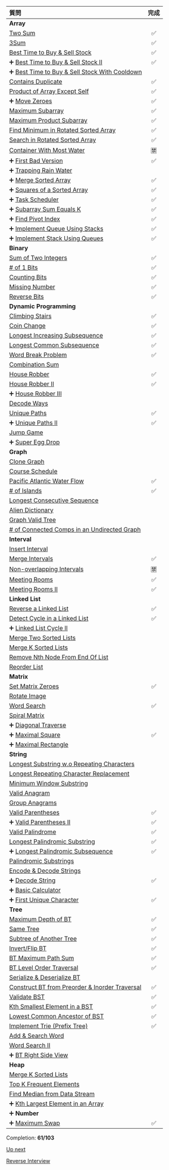 |質問|完成|
|:--|:--:|
|**Array**|
|[Two Sum](https://leetcode.com/problems/two-sum/)|✅|
|[3Sum](https://leetcode.com/problems/3sum/)|✅|
|[Best Time to Buy & Sell Stock](https://leetcode.com/problems/best-time-to-buy-and-sell-stock/)|✅|
|➕ [Best Time to Buy & Sell Stock II](https://leetcode.com/problems/best-time-to-buy-and-sell-stock-ii/)|✅|
|➕ [Best Time to Buy & Sell Stock With Cooldown](https://leetcode.com/problems/best-time-to-buy-and-sell-stock-with-cooldown/)||
|[Contains Duplicate](https://leetcode.com/problems/contains-duplicate/)|✅|
|[Product of Array Except Self](https://leetcode.com/problems/product-of-array-except-self/)|✅|
|➕ [Move Zeroes](https://leetcode.com/problems/move-zeroes/)|✅|
|[Maximum Subarray](https://leetcode.com/problems/maximum-subarray/)|✅|
|[Maximum Product Subarray](https://leetcode.com/problems/maximum-product-subarray/)|✅|
|[Find Minimum in Rotated Sorted Array](https://leetcode.com/problems/find-minimum-in-rotated-sorted-array/)|✅|
|[Search in Rotated Sorted Array](https://leetcode.com/problems/search-in-rotated-sorted-array/)|✅|
|[Container With Most Water](https://leetcode.com/problems/container-with-most-water/)|🈲|
|➕ [First Bad Version](https://leetcode.com/problems/first-bad-version)|✅|
|➕ [Trapping Rain Water](https://leetcode.com/problems/trapping-rain-water/)||
|➕ [Merge Sorted Array](https://leetcode.com/problems/merge-sorted-array/)|✅|
|➕ [Squares of a Sorted Array](https://leetcode.com/problems/squares-of-a-sorted-array/)|✅|
|➕ [Task Scheduler](https://leetcode.com/problems/task-scheduler/)|✅|
|➕ [Subarray Sum Equals K](https://leetcode.com/problems/subarray-sum-equals-k/)|✅|
|➕ [Find Pivot Index](https://leetcode.com/problems/find-pivot-index/)|✅|
|➕ [Implement Queue Using Stacks](https://leetcode.com/problems/implement-queue-using-stacks/)|✅|
|➕ [Implement Stack Using Queues](https://leetcode.com/problems/implement-stack-using-queues/)|✅|
|**Binary**|
|[Sum of Two Integers](https://leetcode.com/problems/sum-of-two-integers/)|✅|
|[# of 1 Bits](https://leetcode.com/problems/number-of-1-bits/)|✅|
|[Counting Bits](https://leetcode.com/problems/counting-bits/)|✅|
|[Missing Number](https://leetcode.com/problems/missing-number/)|✅|
|[Reverse Bits](https://leetcode.com/problems/reverse-bits/)|✅|
|**Dynamic Programming**|
|[Climbing Stairs](https://leetcode.com/problems/climbing-stairs/)|✅|
|[Coin Change](https://leetcode.com/problems/coin-change/)|✅|
|[Longest Increasing Subsequence](https://leetcode.com/problems/longest-increasing-subsequence/)|✅|
|[Longest Common Subsequence](https://leetcode.com/problems/longest-common-subsequence/)|✅|
|[Word Break Problem](https://leetcode.com/problems/word-break/)|✅|
|[Combination Sum](https://leetcode.com/problems/combination-sum-iv/)||
|[House Robber](https://leetcode.com/problems/house-robber/)|✅|
|[House Robber II](https://leetcode.com/problems/house-robber-ii/)|✅|
|➕ [House Robber III](https://leetcode.com/problems/house-robber-iii/)||
|[Decode Ways](https://leetcode.com/problems/decode-ways/)||
|[Unique Paths](https://leetcode.com/problems/unique-paths/)|✅|
|➕ [Unique Paths II](https://leetcode.com/problems/unique-paths-ii/)|✅|
|[Jump Game](https://leetcode.com/problems/jump-game/)||
|➕ [Super Egg Drop](https://leetcode.com/problems/super-egg-drop/)||
|**Graph**|
|[Clone Graph](https://leetcode.com/problems/clone-graph/)||
|[Course Schedule](https://leetcode.com/problems/course-schedule/)||
|[Pacific Atlantic Water Flow](https://leetcode.com/problems/pacific-atlantic-water-flow/)|✅|
|[# of Islands](https://leetcode.com/problems/number-of-islands/)|✅|
|[Longest Consecutive Sequence](https://leetcode.com/problems/longest-consecutive-sequence/)||
|[Alien Dictionary](https://leetcode.com/problems/alien-dictionary/)||
|[Graph Valid Tree](https://leetcode.com/problems/graph-valid-tree/)||
|[# of Connected Comps in an Undirected Graph](https://leetcode.com/problems/number-of-connected-components-in-an-undirected-graph/)||
|**Interval**|
|[Insert Interval](https://leetcode.com/problems/insert-interval/)||
|[Merge Intervals](https://leetcode.com/problems/merge-intervals/)|✅|
|[Non-overlapping Intervals](https://leetcode.com/problems/non-overlapping-intervals/)|🈲|
|[Meeting Rooms](https://leetcode.com/problems/meeting-rooms/)|✅|
|[Meeting Rooms II](https://leetcode.com/problems/meeting-rooms-ii/)|✅|
|**Linked List**|
|[Reverse a Linked List](https://leetcode.com/problems/reverse-linked-list/)|✅|
|[Detect Cycle in a Linked List](https://leetcode.com/problems/linked-list-cycle/)|✅|
|➕ [Linked List Cycle II](https://leetcode.com/problems/linked-list-cycle-ii/)||
|[Merge Two Sorted Lists](https://leetcode.com/problems/merge-two-sorted-lists/)||
|[Merge K Sorted Lists](https://leetcode.com/problems/merge-k-sorted-lists/)||
|[Remove Nth Node From End Of List](https://leetcode.com/problems/remove-nth-node-from-end-of-list/)||
|[Reorder List](https://leetcode.com/problems/reorder-list/)||
|**Matrix**|
|[Set Matrix Zeroes](https://leetcode.com/problems/set-matrix-zeroes/)|✅|
|[Rotate Image](https://leetcode.com/problems/rotate-image/)||
|[Word Search](https://leetcode.com/problems/word-search/)|✅|
|[Spiral Matrix](https://leetcode.com/problems/spiral-matrix/)||
|➕ [Diagonal Traverse](https://leetcode.com/problems/diagonal-traverse/)||
|➕ [Maximal Square](https://leetcode.com/problems/maximal-square/)|✅|
|➕ [Maximal Rectangle](https://leetcode.com/problems/maximal-square/)||
|**String**|
|[Longest Substring w.o Repeating Characters](https://leetcode.com/problems/longest-substring-without-repeating-characters/)||
|[Longest Repeating Character Replacement](https://leetcode.com/problems/longest-repeating-character-replacement/)||
|[Minimum Window Substring](https://leetcode.com/problems/minimum-window-substring/)||
|[Valid Anagram](https://leetcode.com/problems/valid-anagram/)||
|[Group Anagrams](https://leetcode.com/problems/group-anagrams/)||
|[Valid Parentheses](https://leetcode.com/problems/valid-parentheses/)|✅|
|➕ [Valid Parentheses II](https://leetcode.com/problems/valid-parentheses-ii/)|✅|
|[Valid Palindrome](https://leetcode.com/problems/valid-palindrome/)|✅|
|[Longest Palindromic Substring](https://leetcode.com/problems/longest-palindromic-substring/)|✅|
|➕ [Longest Palindromic Subsequence](https://leetcode.com/problems/longest-palindromic-subsequence/)|✅|
|[Palindromic Substrings](https://leetcode.com/problems/palindromic-substrings/)||
|[Encode & Decode Strings](https://leetcode.com/problems/encode-and-decode-strings/)||
|➕ [Decode String](https://leetcode.com/problems/decode-string/)|✅|
|➕ [Basic Calculator](https://leetcode.com/problems/basic-calculator/)||
|➕ [First Unique Character](https://leetcode.com/problems/first-unique-character-in-a-string/)|✅|
|**Tree**|
|[Maximum Depth of BT](https://leetcode.com/problems/maximum-depth-of-binary-tree/)|✅|
|[Same Tree](https://leetcode.com/problems/same-tree/)|✅|
|[Subtree of Another Tree](https://leetcode.com/problems/subtree-of-another-tree/)|✅|
|[Invert/Flip BT](https://leetcode.com/problems/invert-binary-tree/)|✅|
|[BT Maximum Path Sum](https://leetcode.com/problems/binary-tree-maximum-path-sum/)|✅|
|[BT Level Order Traversal](https://leetcode.com/problems/binary-tree-level-order-traversal/)|✅|
|[Serialize & Deserialize BT](https://leetcode.com/problems/serialize-and-deserialize-binary-tree/)||
|[Construct BT from Preorder & Inorder Traversal](https://leetcode.com/problems/construct-binary-tree-from-preorder-and-inorder-traversal/)|✅|
|[Validate BST](https://leetcode.com/problems/validate-binary-search-tree/)|✅|
|[Kth Smallest Element in a BST](https://leetcode.com/problems/kth-smallest-element-in-a-bst/)|✅|
|[Lowest Common Ancestor of BST](https://leetcode.com/problems/lowest-common-ancestor-of-a-binary-search-tree/)|✅|
|[Implement Trie (Prefix Tree)](https://leetcode.com/problems/implement-trie-prefix-tree/)|✅|
|[Add & Search Word](https://leetcode.com/problems/add-and-search-word-data-structure-design/)||
|[Word Search II](https://leetcode.com/problems/word-search-ii/)||
|➕ [BT Right Side View](https://leetcode.com/problems/binary-tree-right-side-view/)||
|**Heap**|
|[Merge K Sorted Lists](https://leetcode.com/problems/merge-k-sorted-lists/)||
|[Top K Frequent Elements](https://leetcode.com/problems/top-k-frequent-elements/)||
|[Find Median from Data Stream](https://leetcode.com/problems/find-median-from-data-stream/)||
|➕ [Kth Largest Element in an Array](https://leetcode.com/problems/kth-largest-element-in-an-array/)||
|➕ **Number**|
|➕ [Maximum Swap](https://leetcode.com/problems/maximum-swap/)|✅|

Completion: **61/103**

[Up next](https://github.com/donnemartin/system-design-primer)

[Reverse Interview](https://github.com/viraptor/reverse-interview/blob/master/README.md)
